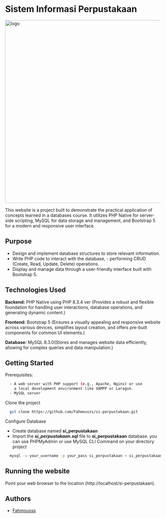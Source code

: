 
# Sistem Informasi Perpustakaan

<img width="590" alt="logo" src="https://github.com/Fahmousss/si-perpustakaan/assets/111571341/39761f1c-0afa-4be7-b72a-e75682d62081">


This website is a project built to demonstrate the practical application of concepts learned in a databases course. It utilizes PHP Native for server-side scripting, MySQL for data storage and management, and Bootstrap 5 for a modern and responsive user interface.


## Purpose

- Design and implement database structures to store relevant information.
- Write PHP code to interact with the database, - performing CRUD (Create, Read, Update, Delete) operations.
- Display and manage data through a user-friendly interface built with Bootstrap 5.
## Technologies Used

**Backend:** PHP Native using PHP 8.3.4 ver (Provides a robust and flexible foundation for handling user interactions, database operations, and generating dynamic content.)

**Frontend:** Bootstrap 5 (Ensures a visually appealing and responsive website across various devices, simplifies layout creation, and offers pre-built components for common UI elements.)

**Database:** MySQL 8.3.0(Stores and manages website data efficiently, allowing for complex queries and data manipulation.)


## Getting Started

Prerequisites:

```bash
  - A web server with PHP support (e.g., Apache, Nginx) or use
    a local development environment like XAMPP or Laragon.
  - MySQL server
```


Clone the project

```bash
  git clone https://github.com/Fahmousss/si-perpustakaan.git
```

Configure Database
- Create database named **si_perpustakaan**
- Import the ***si_perpustakaan.sql*** file to **si_perpustakaan** database. you can use PHPMyAdmin or use MySQL CLI Command on your directory project
```bash
  mysql -u your_username -p your_pass si_perpustakaan < si_perpustakaan.sql
```
## Running the website
Point your web browser to the location (http://localhost/si-perpustakaan).



## Authors

- [Fahmousss](https://www.github.com/Fahmousss)

